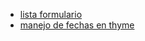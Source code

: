 * [lista formulario](https://www.baeldung.com/thymeleaf-list)
* [manejo de fechas en thyme](https://www.baeldung.com/dates-in-thymeleaf)